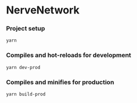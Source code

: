 # NerveNetwork

### Project setup
```
yarn
```
### Compiles and hot-reloads for development
```angular2html
yarn dev-prod
```
### Compiles and minifies for production
```angular2html
yarn build-prod
```